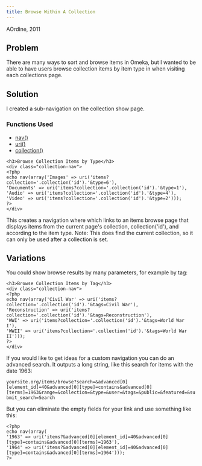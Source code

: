 ```yaml
---
title: Browse Within A Collection
---
```

AOrdine, 2011

Problem
---------------
There are many ways to sort and browse items in Omeka, but I wanted to be able to have users browse collection items by item type in when visiting each collections page.

Solution
---------------------------------------------------------

I created a sub-navigation on the collection show page.

### Functions Used

-   [nav()](../Functions/nav.html "Functions/nav")
-   [uri()](../Functions/uri.html "Functions/uri")
-   [collection()](../Functions/collection.html "Functions/collection")


``` {.de1}
<h3>Browse Collection Items by Type</h3>
<div class="collection-nav">
<?php 
echo nav(array('Images' => uri('items?collection='.collection('id').'&type=6'), 
'Documents' => uri('items?collection='.collection('id').'&type=1'),
'Audio' => uri('items?collection='.collection('id').'&type=4'), 
'Video' => uri('items?collection='.collection('id').'&type=2'))); 
?>
</div>
```


This creates a navigation where which links to an items browse page that displays items from the current page's collection, collection('id'), and according to the item type. Note: This does find the current collection, so it can only be used after a collection is set.

Variations
-------------------------------------------------------------
You could show browse results by many parameters, for example by tag:


``` {.de1}
<h3>Browse Collection Items by Tag</h3>
<div class="collection-nav">
<?php 
echo nav(array('Civil War' => uri('items?collection='.collection('id').'&tags=Civil War'), 
'Reconstruction' => uri('items?collection='.collection('id').'&tags=Reconstruction'),
'WWI' => uri('items?collection='.collection('id').'&tags=World War I'), 
'WWII' => uri('items?collection='.collection('id').'&tags=World War II')));
?>
</div>
```


If you would like to get ideas for a custom navigation you can do an advanced search. It outputs a long string, like this search for items with the date 1963:

```yoursite.org/items/browse?search=&advanced[0][element_id]=40&advanced[0][type]=contains&advanced[0][terms]=1963&range=&collection=&type=&user=&tags=&public=&featured=&submit_search=Search```

But you can eliminate the empty fields for your link and use something like this:

``` {.de1}
<?php
echo nav(array(
'1963' => uri('items?&advanced[0][element_id]=40&advanced[0][type]=contains&advanced[0][terms]=1963'),
'1964' => uri('items?&advanced[0][element_id]=40&advanced[0][type]=contains&advanced[0][terms]=1964')));
?>
```
